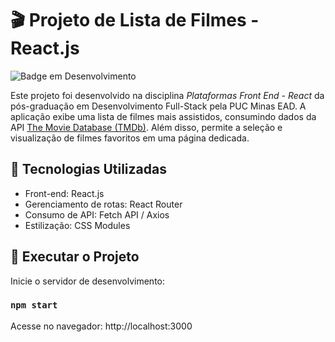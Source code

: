 # 🎬 Projeto de Lista de Filmes - React.js

![Badge em Desenvolvimento](https://img.shields.io/badge/status-em%20desenvolvimento-yellow?style=for-the-badge)

Este projeto foi desenvolvido na disciplina _Plataformas Front End - React_ da pós-graduação em Desenvolvimento Full-Stack pela PUC Minas EAD.
A aplicação exibe uma lista de filmes mais assistidos, consumindo dados da API [The Movie Database (TMDb)](https://www.themoviedb.org/). Além disso, permite a seleção e visualização de filmes favoritos em uma página dedicada.

## 🚀 Tecnologias Utilizadas

- Front-end: React.js
- Gerenciamento de rotas: React Router
- Consumo de API: Fetch API / Axios
- Estilização: CSS Modules

## 📂 Executar o Projeto

Inicie o servidor de desenvolvimento:

### `npm start`

Acesse no navegador:
http://localhost:3000
